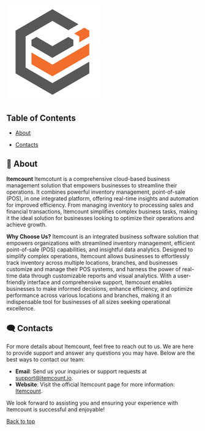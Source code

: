 # ![alt text](src\images\logo-itm.png "Itemcount User Guide") 

## Table of Contents
- [About](#-about)

- [Contacts](#%EF%B8%8F-contacts)

## 🚀 About

**Itemcount** Itemcotunt is a comprehensive cloud-based business management solution that empowers businesses to streamline their operations. It combines powerful inventory management, point-of-sale (POS),   in one integrated platform, offering real-time insights and automation for improved efficiency. From managing inventory to processing sales and financial transactions, Itemcount simplifies complex business tasks, making it the ideal solution for businesses looking to optimize their operations and achieve growth.


**Why Choose Us?**  Itemcount is an integrated business software solution that empowers organizations with streamlined inventory management, efficient point-of-sale (POS) capabilities, and insightful data analytics. Designed to simplify complex operations, Itemcount allows businesses to effortlessly track inventory across multiple locations, branches, and businesses customize and manage their POS systems, and harness the power of real-time data through customizable reports and visual analytics. With a user-friendly interface and comprehensive support, Itemcount enables businesses to make informed decisions, enhance efficiency, and optimize performance across various locations and branches, making it an indispensable tool for businesses of all sizes seeking operational excellence.


<!-- ### Getting Started
Explore the [Getting Started Guide](https://www.itemcount.io/). -->

## 🗨️ Contacts
For more details about Itemcount, feel free to reach out to us. We are here to provide support and answer any questions you may have. Below are the best ways to contact our team:

- **Email**: Send us your inquiries or support requests at [support@itemcount.io](mailto:support@itemcount.io).
- **Website**: Visit the official Itemcount page for more information: [Itemcount](https://www.itemcount.io/).



We look forward to assisting you and ensuring your experience with Itemcount is successful and enjoyable!

[Back to top](#top)